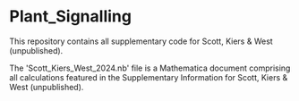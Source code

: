 # Plant_Signalling
This repository contains all supplementary code for Scott, Kiers &amp; West (unpublished). 

The 'Scott_Kiers_West_2024.nb' file is a Mathematica document comprising all calculations featured in the Supplementary Information for Scott, Kiers & West (unpublished).
